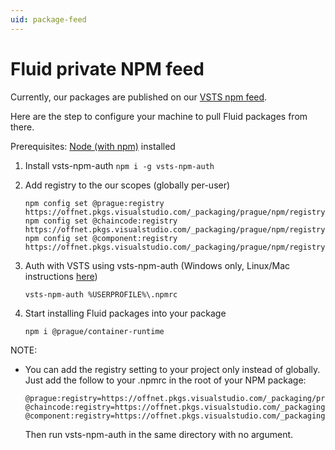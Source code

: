 ```yaml
---
uid: package-feed
---
```

# Fluid private NPM feed

Currently, our packages are published on our [VSTS npm feed](https://offnet.visualstudio.com/officenet/_packaging?_a=feed&feed=prague).

Here are the step to configure your machine to pull Fluid packages from there.

Prerequisites: [Node (with npm)](https://nodejs.org) installed

1. Install vsts-npm-auth
    `npm i -g vsts-npm-auth`

2. Add registry to the our scopes (globally per-user)

    ```text
    npm config set @prague:registry https://offnet.pkgs.visualstudio.com/_packaging/prague/npm/registry/
    npm config set @chaincode:registry https://offnet.pkgs.visualstudio.com/_packaging/prague/npm/registry/
    npm config set @component:registry https://offnet.pkgs.visualstudio.com/_packaging/prague/npm/registry/
    ```

3. Auth with VSTS using vsts-npm-auth (Windows only, Linux/Mac instructions
   [here](https://docs.microsoft.com/en-us/azure/devops/artifacts/npm/npmrc?view=azure-devops&tabs=windows))

    `vsts-npm-auth %USERPROFILE%\.npmrc`

4. Start installing Fluid packages into your package

    `npm i @prague/container-runtime`


NOTE:

* You can add the registry setting to your project only instead of globally.
  Just add the follow to your .npmrc in the root of your NPM package:
    ```
    @prague:registry=https://offnet.pkgs.visualstudio.com/_packaging/prague/npm/registry/
    @chaincode:registry=https://offnet.pkgs.visualstudio.com/_packaging/prague/npm/registry/
    @component:registry=https://offnet.pkgs.visualstudio.com/_packaging/prague/npm/registry/
    ```

  Then run vsts-npm-auth in the same directory with no argument.
